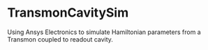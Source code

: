 # TransmonCavitySim
Using Ansys Electronics to simulate Hamiltonian parameters from a Transmon coupled to readout cavity.
